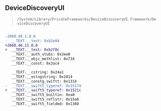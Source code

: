## DeviceDiscoveryUI

> `/System/Library/PrivateFrameworks/DeviceDiscoveryUI.framework/DeviceDiscoveryUI`

```diff

-2060.40.1.0.0
-  __TEXT.__text: 0xb2e04
+2060.40.21.0.0
+  __TEXT.__text: 0xb2f0c
   __TEXT.__auth_stubs: 0x2ee0
   __TEXT.__objc_methlist: 0x734
   __TEXT.__const: 0x3ac4

   __TEXT.__cstring: 0x24a1
   __TEXT.__oslogstring: 0x1814
   __TEXT.__constg_swiftt: 0x1314
-  __TEXT.__swift5_typeref: 0x15174
+  __TEXT.__swift5_typeref: 0x1521c
   __TEXT.__swift5_builtin: 0xa0
   __TEXT.__swift5_reflstr: 0x15a6
   __TEXT.__swift5_fieldmd: 0x1388

```

